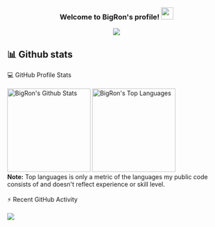 <h3 align="center">
  Welcome to BigRon's profile!
  <img src="https://media.giphy.com/media/hvRJCLFzcasrR4ia7z/giphy.gif" width="28">
</h3>

<!-- Typing SVG by DenverCoder1 - https://github.com/DenverCoder1/readme-typing-svg -->
<p align="center">
  <a href=""><img src="https://readme-typing-svg.herokuapp.com?color=F78D84&lines=Get+busy+living+or+get+busy+dying"></a>
</p>

## 📊 Github stats

<!-- https://github.com/anuraghazra/github-readme-stats -->

<summary>💻 GitHub Profile Stats</summary>
<br/>
<a href="https://github.com/anuraghazra/github-readme-stats"><img alt="BigRon's Github Stats" src="https://github-readme-stats.vercel.app/api/?username=wzlUp&show_icons=true&count_private=true&theme=react&hide_border=true&bg_color=1F222E&title_color=F85D7F&icon_color=F8D866" height="192px"/></a>
<a href="https://github.com/anuraghazra/github-readme-stats"><img alt="BigRon's Top Languages" src="https://github-readme-stats.vercel.app/api/top-langs/?username=wzlUp&langs_count=8&layout=compact&theme=react&hide_border=true&bg_color=1F222E&title_color=F85D7F&icon_color=F8D866&hide=Jupyter%20Notebook" height="192px"/></a>
<br/>
<b>Note:</b> Top languages is only a metric of the languages my public code consists of and doesn't reflect experience or skill level.
<br/>
<br/>
<summary>⚡ Recent GitHub Activity</summary>
<br/>
<!-- GitHub活动统计 -->
<div align="left">
    <img src="https://activity-graph.herokuapp.com/graph?username=wzlUp&theme=xcode" />
</div>
